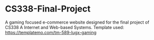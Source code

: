 # CS338-Final-Project
A gaming focused e-commerce website designed for the final project of CS338 A Internet and Web-based Systems.
Template used: https://templatemo.com/tm-589-lugx-gaming
